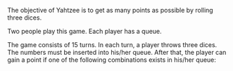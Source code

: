 
The objective of Yahtzee is to get as many points as possible by rolling three dices.

Two people play this game. Each player has a queue. 

The game consists of 15 turns. In each turn, a player throws three dices. The numbers must be inserted into his/her queue. After that, the player can gain a point if one of the following combinations exists in his/her queue:
